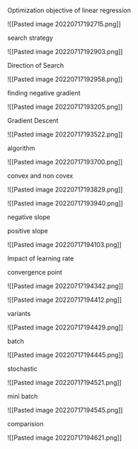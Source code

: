 Optimization objective of linear regression

![[Pasted image 20220717192715.png]]

search strategy

![[Pasted image 20220717192903.png]]

Direction of Search

![[Pasted image 20220717192958.png]]

finding negative gradient

![[Pasted image 20220717193205.png]]

Gradient Descent

![[Pasted image 20220717193522.png]]


algorithm

![[Pasted image 20220717193700.png]]


convex and non covex 

![[Pasted image 20220717193829.png]]


![[Pasted image 20220717193940.png]]


negative slope

positive slope

![[Pasted image 20220717194103.png]]

Impact of learning rate

convergence point

![[Pasted image 20220717194342.png]]

![[Pasted image 20220717194412.png]]

variants

![[Pasted image 20220717194429.png]]

batch

![[Pasted image 20220717194445.png]]


stochastic

![[Pasted image 20220717194521.png]]

mini batch

![[Pasted image 20220717194545.png]]

comparision

![[Pasted image 20220717194621.png]]

